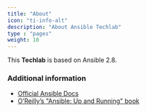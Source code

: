 ```yaml
---
title: "About"
icon: "ti-info-alt"
description: "About Ansible Techlab"
type : "pages"
weight: 10
---
```


This **Techlab** is based on Ansible 2.8.


### Additional information

* [Official Ansible Docs](https://docs.ansible.com/)
* [O’Reilly’s "Ansible: Up and Running" book](https://www.ansiblebook.com/)